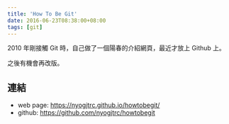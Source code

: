 ```yaml
---
title: 'How To Be Git'
date: 2016-06-23T08:38:00+08:00
tags: [git]
---
```

2010 年剛接觸 Git 時，自己做了一個陽春的介紹網頁，最近才放上 Github 上。

之後有機會再改版。

## 連結

- web page: https://nyogjtrc.github.io/howtobegit/
- github: https://github.com/nyogjtrc/howtobegit
